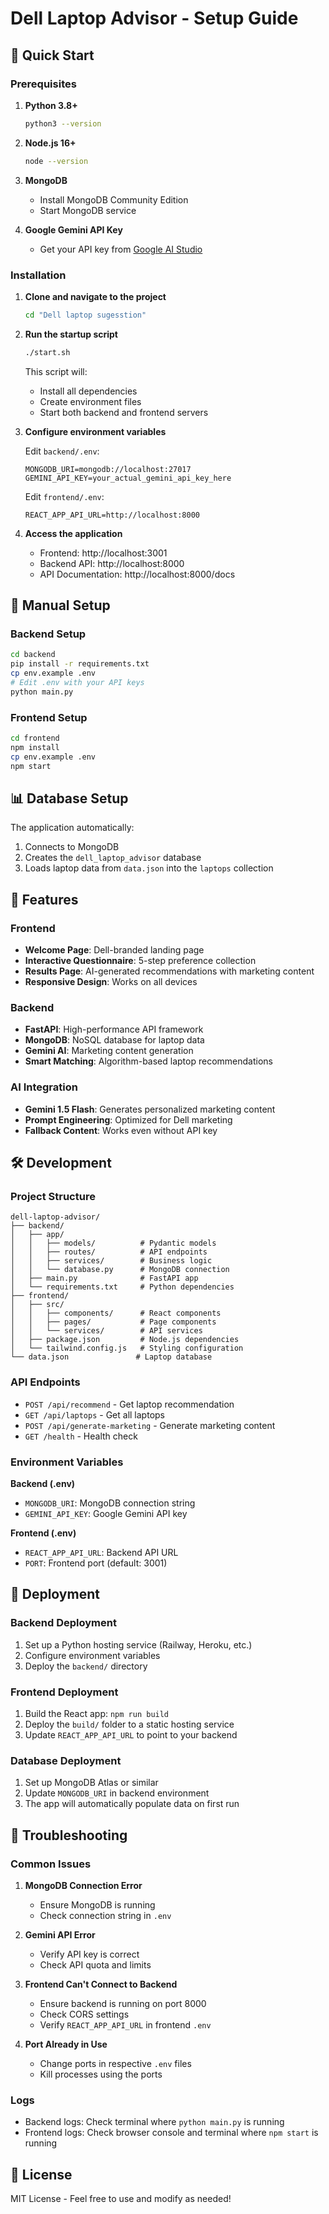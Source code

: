 # Dell Laptop Advisor - Setup Guide

## 🚀 Quick Start

### Prerequisites

1. **Python 3.8+**
   ```bash
   python3 --version
   ```

2. **Node.js 16+**
   ```bash
   node --version
   ```

3. **MongoDB**
   - Install MongoDB Community Edition
   - Start MongoDB service

4. **Google Gemini API Key**
   - Get your API key from [Google AI Studio](https://makersuite.google.com/app/apikey)

### Installation

1. **Clone and navigate to the project**
   ```bash
   cd "Dell laptop sugesstion"
   ```

2. **Run the startup script**
   ```bash
   ./start.sh
   ```

   This script will:
   - Install all dependencies
   - Create environment files
   - Start both backend and frontend servers

3. **Configure environment variables**
   
   Edit `backend/.env`:
   ```env
   MONGODB_URI=mongodb://localhost:27017
   GEMINI_API_KEY=your_actual_gemini_api_key_here
   ```

   Edit `frontend/.env`:
   ```env
   REACT_APP_API_URL=http://localhost:8000
   ```

4. **Access the application**
   - Frontend: http://localhost:3001
   - Backend API: http://localhost:8000
   - API Documentation: http://localhost:8000/docs

## 🔧 Manual Setup

### Backend Setup

```bash
cd backend
pip install -r requirements.txt
cp env.example .env
# Edit .env with your API keys
python main.py
```

### Frontend Setup

```bash
cd frontend
npm install
cp env.example .env
npm start
```

## 📊 Database Setup

The application automatically:
1. Connects to MongoDB
2. Creates the `dell_laptop_advisor` database
3. Loads laptop data from `data.json` into the `laptops` collection

## 🎯 Features

### Frontend
- **Welcome Page**: Dell-branded landing page
- **Interactive Questionnaire**: 5-step preference collection
- **Results Page**: AI-generated recommendations with marketing content
- **Responsive Design**: Works on all devices

### Backend
- **FastAPI**: High-performance API framework
- **MongoDB**: NoSQL database for laptop data
- **Gemini AI**: Marketing content generation
- **Smart Matching**: Algorithm-based laptop recommendations

### AI Integration
- **Gemini 1.5 Flash**: Generates personalized marketing content
- **Prompt Engineering**: Optimized for Dell marketing
- **Fallback Content**: Works even without API key

## 🛠️ Development

### Project Structure
```
dell-laptop-advisor/
├── backend/
│   ├── app/
│   │   ├── models/          # Pydantic models
│   │   ├── routes/          # API endpoints
│   │   ├── services/        # Business logic
│   │   └── database.py      # MongoDB connection
│   ├── main.py              # FastAPI app
│   └── requirements.txt     # Python dependencies
├── frontend/
│   ├── src/
│   │   ├── components/      # React components
│   │   ├── pages/           # Page components
│   │   └── services/        # API services
│   ├── package.json         # Node.js dependencies
│   └── tailwind.config.js   # Styling configuration
└── data.json               # Laptop database
```

### API Endpoints

- `POST /api/recommend` - Get laptop recommendation
- `GET /api/laptops` - Get all laptops
- `POST /api/generate-marketing` - Generate marketing content
- `GET /health` - Health check

### Environment Variables

**Backend (.env)**
- `MONGODB_URI`: MongoDB connection string
- `GEMINI_API_KEY`: Google Gemini API key

**Frontend (.env)**
- `REACT_APP_API_URL`: Backend API URL
- `PORT`: Frontend port (default: 3001)

## 🚀 Deployment

### Backend Deployment
1. Set up a Python hosting service (Railway, Heroku, etc.)
2. Configure environment variables
3. Deploy the `backend/` directory

### Frontend Deployment
1. Build the React app: `npm run build`
2. Deploy the `build/` folder to a static hosting service
3. Update `REACT_APP_API_URL` to point to your backend

### Database Deployment
1. Set up MongoDB Atlas or similar
2. Update `MONGODB_URI` in backend environment
3. The app will automatically populate data on first run

## 🐛 Troubleshooting

### Common Issues

1. **MongoDB Connection Error**
   - Ensure MongoDB is running
   - Check connection string in `.env`

2. **Gemini API Error**
   - Verify API key is correct
   - Check API quota and limits

3. **Frontend Can't Connect to Backend**
   - Ensure backend is running on port 8000
   - Check CORS settings
   - Verify `REACT_APP_API_URL` in frontend `.env`

4. **Port Already in Use**
   - Change ports in respective `.env` files
   - Kill processes using the ports

### Logs
- Backend logs: Check terminal where `python main.py` is running
- Frontend logs: Check browser console and terminal where `npm start` is running

## 📝 License

MIT License - Feel free to use and modify as needed! 